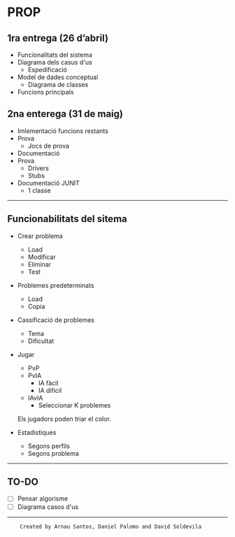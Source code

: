 # PROP
 
## 1ra entrega (26 d’abril)

- Funcionalitats del sistema
- Diagrama dels casus d'us
    - Espedificació
- Model de dades conceptual
    - Diagrama de classes
- Funcions principals

## 2na enterega (31 de maig)

- Imlementació funcions restants
- Prova
    - Jocs de prova
- Documentació
- Prova
    - Drivers
    - Stubs
- Documentació JUNIT
    - 1 classe
---

## Funcionabilitats del sitema

- Crear problema
    - Load
    - Modificar
    - Eliminar
    - Test
- Problemes predeterminats
    - Load
    - Copia
- Cassificació de problemes
    - Tema
    - Dificultat
- Jugar
    - PvP
    - PvIA
        - IA fàcil
        - IA dificil
    - IAvIA
        - Seleccionar K problemes
    
    Els jugadors poden triar el color.
- Estadistiques
    - Segons perfils
    - Segons problema

---

## TO-DO

- [ ] Pensar algorisme
- [ ] Diagrama casos d'us

---

        Created by Arnau Santos, Daniel Palomo and David Soldevila